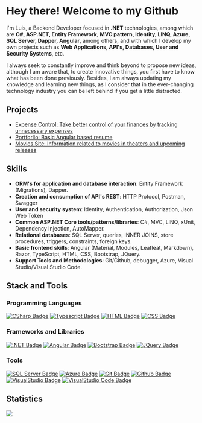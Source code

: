 # Hey there! Welcome to my Github

I'm Luis, a Backend Developer focused in **.NET** technologies, among which are **C#, ASP.NET, Entity Framework, MVC pattern, Identity, LINQ, Azure, SQL Server, Dapper, Angular**, among others, and with which I develop my own projects such as **Web Applications, API's, Databases, User and Security Systems**, etc.

I always seek to constantly improve and think beyond to propose new ideas, although I am aware that, to create innovative things, you first have to know what has been done previously. Besides, I am always updating my knowledge and learning new things, as I consider that in the ever-changing technology industry you can be left behind if you get a little distracted.

## Projects

- [Expense Control: Take better control of your finances by tracking unnecessary expenses](https://github.com/luisjavierluna/ExpenseControl_ASP.NET)
- [Portforlio: Basic Angular based resume](https://github.com/luisjavierluna/Portfolio)
- [Movies Site: Information related to movies in theaters and upcoming releases](https://github.com/luisjavierluna/Movies)

## Skills

- **ORM's for application and database interaction**: Entity Framework (Migrations), Dapper.
- **Creation and consumption of API's REST**: HTTP Protocol, Postman, Swagger
- **User and security system**: Identity, Authentication, Authorization, Json Web Token
- **Common ASP.NET Core tools/patterns/libraries**: C#, MVC, LINQ, xUnit, Dependency Injection, AutoMapper.
- **Relational databases**: SQL Server, queries, INNER JOINS, store procedures, triggers, constraints, foreign keys.
- **Basic frontend skills**: Angular (Material, Modules, Leafleat, Markdown), Razor, TypeScript, HTML, CSS, Bootstrap, JQuery.
- **Support Tools and Methodologies**: Git/Github, debugger, Azure, Visual Studio/Visual Studio Code. 

## Stack and Tools

### Programming Languages

[![CSharp Badge](https://img.shields.io/badge/-CSharp-68217a?style=for-the-badge&labelColor=white&logo=CSharp&logoColor=68217a)](#)
[![Typescript Badge](https://img.shields.io/badge/-Typescript-007acc?style=for-the-badge&labelColor=white&logo=typescript&logoColor=007acc)](#)
[![HTML Badge](https://img.shields.io/badge/-HTML-e44d26?style=for-the-badge&labelColor=white&logo=HTML5&logoColor=#e44d26)](#)
[![CSS Badge](https://img.shields.io/badge/-CSS-1572b6?style=for-the-badge&labelColor=white&logo=CSS3&logoColor=1572b6)](#)

### Frameworks and Libraries

[![.NET Badge](https://img.shields.io/badge/-.NET-623697?style=for-the-badge&labelColor=white&logo=.NET&logoColor=623697)](#)
[![Angular Badge](https://img.shields.io/badge/-Angular-dd1b16?style=for-the-badge&labelColor=white&logo=Angular&logoColor=dd1b16)](#)
[![Bootstrap Badge](https://img.shields.io/badge/-Bootstrap-7911f7?style=for-the-badge&labelColor=white&logo=Bootstrap&logoColor=7911f7)](#)
[![JQuery Badge](https://img.shields.io/badge/-JQuery-0868ac?style=for-the-badge&labelColor=white&logo=jQuery&logoColor=0868ac)](#)

### Tools

[![SQL Server Badge](https://img.shields.io/badge/-SQLServer-d12625?style=for-the-badge&labelColor=white&logo=MicrosoftSQLServer&logoColor=d12625)](#)
[![Azure Badge](https://img.shields.io/badge/-Azure-0b5dab?style=for-the-badge&labelColor=white&logo=MicrosoftAzure&logoColor=0b5dab)](#)
[![Git Badge](https://img.shields.io/badge/-Git-e94e31?style=for-the-badge&labelColor=white&logo=Git&logoColor=e94e31)](#)
[![Github Badge](https://img.shields.io/badge/-Github-171a1f?style=for-the-badge&labelColor=white&logo=GitHub&logoColor=171a1f)](#)
[![VisualStudio Badge](https://img.shields.io/badge/-VisualStudio-875ab9?style=for-the-badge&labelColor=white&logo=VisualStudio&logoColor=875ab9)](#)
[![VisualStudio Code Badge](https://img.shields.io/badge/-VisualStudioCode-2c8dcf?style=for-the-badge&labelColor=white&logo=VisualStudioCode&logoColor=2c8dcf)](#)

## Statistics

<img src="https://github-readme-stats.vercel.app/api/top-langs?username=luisjavierluna&theme=tokyonight"/>
